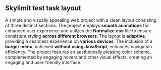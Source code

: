 ## Skylimit test task layout

A simple and visually appealing web project with a clean layout consisting of three distinct sections. The project employs **smooth animations** for enhanced user experience and utilizes the **Normalize.css** file to ensure consistent styling **across different browsers**. The layout is **adaptive**, providing a seamless experience on **various devices**. The inclusion of a **burger menu**, achieved **without using JavaScript**, enhances navigation efficiency. The project features an aesthetically pleasing color scheme, complemented by engaging hovers and other visual effects, creating an engaging and user-friendly interface.
